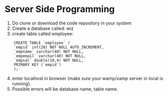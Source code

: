 ﻿# Server Side Programming

1.  Do clone or download the code repository in your system
2.  Create a database called: wiz
3.  create table called employee:

```
    CREATE TABLE `employee` (
    `empid` int(20) NOT NULL AUTO_INCREMENT,
    `empname` varchar(40) NOT NULL,
    `empemail` varchar(40) NOT NULL,
    `empsal` double(10,4) NOT NULL,
    PRIMARY KEY (`empid`)
    );
```

4.  enter localhost in browser (make sure your wamp/xamp server in local is running).
5.  Possible errors will be database name, table name.
